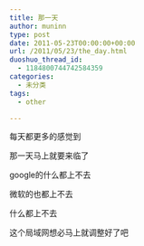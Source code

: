 ```yaml
---
title: 那一天
author: muninn
type: post
date: 2011-05-23T00:00:00+00:00
url: /2011/05/23/the_day.html
duoshuo_thread_id:
  - 1184800744742584359
categories:
  - 未分类
tags:
  - other

---
```

每天都更多的感觉到

那一天马上就要来临了

google的什么都上不去

微软的也都上不去

什么都上不去

这个局域网想必马上就调整好了吧
